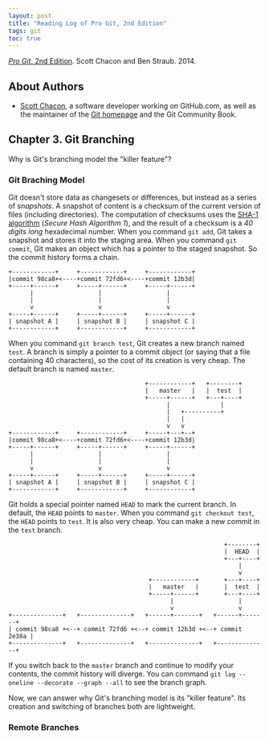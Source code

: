 ```yaml
---
layout: post
title: "Reading Log of Pro Git, 2nd Edition"
tags: git
toc: true
---
```


[*Pro Git*, 2nd Edition](https://git-scm.com/book/en/v2). Scott Chacon and Ben Straub. 2014.

## About Authors

- [Scott Chacon](https://scottchacon.com/), a software developer working on GitHub.com, as well as the maintainer of the [Git homepage](https://git-scm.com/) and the Git Community Book.

## Chapter 3. Git Branching

Why is Git's branching model the "killer feature"?

### Git Braching Model

Git doesn't store data as changesets or differences, but instead as a series of *snapshots*. A snapshot of content is a checksum of the current version of files (including directories). The computation of checksums uses the [SHA-1 algorithm](https://en.wikipedia.org/wiki/SHA-1) (*Secure Hash Algorithm 1*), and the result of a checksum is a *40 digits long* hexadecimal number. When you command `git add`, Git takes a snapshot and stores it into the staging area. When you command `git commit`, Git makes an object which has a pointer to the staged snapshot. So the commit history forms a chain.

```
+------------+     +------------+     +------------+
|commit 98ca8+<----+commit 72fd6+<----+commit 12b3d|
+-----+------+     +-----+------+     +-----+------+
      |                  |                  |
      |                  |                  |
      v                  v                  v
+-----+------+     +-----+------+     +-----+------+
| snapshot A |     | snapshot B |     | snapshot C |
+------------+     +------------+     +------------+
```

When you command `git branch test`, Git creates a new branch named `test`. A branch is simply a pointer to a commit object (or saying that a file containing 40 characters), so the cost of its creation is very cheap. The default branch is named `master`.

```
                                      +------------+   +--------+
                                      |   master   |   |  test  |
                                      +-----+------+   +---+----+
                                            |              |
                                            |   +----------+
                                            |   |
                                            v   v
+------------+     +------------+     +-----+---+--+
|commit 98ca8+<----+commit 72fd6+<----+commit 12b3d|
+-----+------+     +-----+------+     +-----+------+
      |                  |                  |
      |                  |                  |
      v                  v                  v
+-----+------+     +-----+------+     +-----+------+
| snapshot A |     | snapshot B |     | snapshot C |
+------------+     +------------+     +------------+
```

Git holds a special pointer named `HEAD` to mark the current branch. In default, the `HEAD` points to `master`. When you command `git checkout test`, the `HEAD` points to `test`. It is also very cheap. You can make a new commit in the `test` branch.

```
                                                            +--------+
                                                            |  HEAD  |
                                                            +---+----+
                                                                |
                                                                v
                                       +------------+       +---+----+
                                       |   master   |       |  test  |
                                       +-----+------+       +---+----+
                                             |                  |
                                             v                  v
+--------------+   +--------------+   +------+-------+   +------+-------+
| commit 98ca8 +<--+ commit 72fd6 +<--+ commit 12b3d +<--+ commit 2e38a |
+--------------+   +--------------+   +--------------+   +--------------+
```

If you switch back to the `master` branch and continue to modify your contents, the commit history will diverge. You can command `git log --oneline --decorate --graph --all` to see the branch graph.

Now, we can answer why Git's branching model is its "killer feature". Its creation and switching of branches both are lightweight.

### Remote Branches